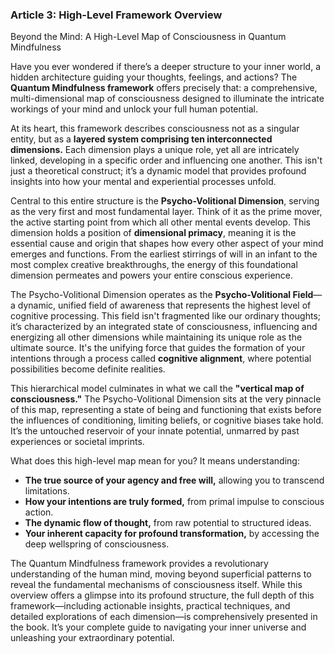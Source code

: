 ### Article 3: High-Level Framework Overview
Beyond the Mind: A High-Level Map of Consciousness in Quantum Mindfulness

Have you ever wondered if there’s a deeper structure to your inner world, a hidden architecture guiding your thoughts, feelings, and actions? The **Quantum Mindfulness framework** offers precisely that: a comprehensive, multi-dimensional map of consciousness designed to illuminate the intricate workings of your mind and unlock your full human potential.

At its heart, this framework describes consciousness not as a singular entity, but as a **layered system comprising ten interconnected dimensions.** Each dimension plays a unique role, yet all are intricately linked, developing in a specific order and influencing one another. This isn't just a theoretical construct; it’s a dynamic model that provides profound insights into how your mental and experiential processes unfold.

Central to this entire structure is the **Psycho-Volitional Dimension**, serving as the very first and most fundamental layer. Think of it as the prime mover, the active starting point from which all other mental events develop. This dimension holds a position of **dimensional primacy**, meaning it is the essential cause and origin that shapes how every other aspect of your mind emerges and functions. From the earliest stirrings of will in an infant to the most complex creative breakthroughs, the energy of this foundational dimension permeates and powers your entire conscious experience.

The Psycho-Volitional Dimension operates as the **Psycho-Volitional Field**—a dynamic, unified field of awareness that represents the highest level of cognitive processing. This field isn't fragmented like our ordinary thoughts; it’s characterized by an integrated state of consciousness, influencing and energizing all other dimensions while maintaining its unique role as the ultimate source. It's the unifying force that guides the formation of your intentions through a process called **cognitive alignment**, where potential possibilities become definite realities.

This hierarchical model culminates in what we call the **"vertical map of consciousness."** The Psycho-Volitional Dimension sits at the very pinnacle of this map, representing a state of being and functioning that exists before the influences of conditioning, limiting beliefs, or cognitive biases take hold. It’s the untouched reservoir of your innate potential, unmarred by past experiences or societal imprints.

What does this high-level map mean for you? It means understanding:

*   **The true source of your agency and free will,** allowing you to transcend limitations.
*   **How your intentions are truly formed,** from primal impulse to conscious action.
*   **The dynamic flow of thought,** from raw potential to structured ideas.
*   **Your inherent capacity for profound transformation,** by accessing the deep wellspring of consciousness.

The Quantum Mindfulness framework provides a revolutionary understanding of the human mind, moving beyond superficial patterns to reveal the fundamental mechanisms of consciousness itself. While this overview offers a glimpse into its profound structure, the full depth of this framework—including actionable insights, practical techniques, and detailed explorations of each dimension—is comprehensively presented in the book. It’s your complete guide to navigating your inner universe and unleashing your extraordinary potential.